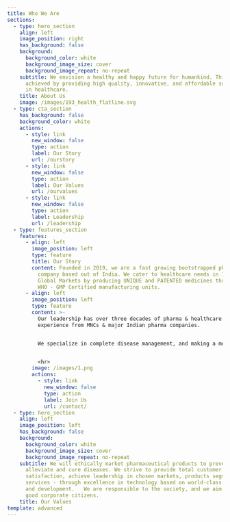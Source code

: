 ```yaml
---
title: Who We Are
sections:
  - type: hero_section
    align: left
    image_position: right
    has_background: false
    background:
      background_color: white
      background_image_size: cover
      background_image_repeat: no-repeat
    subtitle: We envision a healthy and happy future for humankind. This can be
      achieved by providing high quality, innovative, and affordable solutions
      in healthcare.
    title: About Us
    image: /images/193_health_flatline.svg
  - type: cta_section
    has_background: false
    background_color: white
    actions:
      - style: link
        new_window: false
        type: action
        label: Our Story
        url: /ourstory
      - style: link
        new_window: false
        type: action
        label: Our Values
        url: /ourvalues
      - style: link
        new_window: false
        type: action
        label: Leadership
        url: /leadership
  - type: features_section
    features:
      - align: left
        image_position: left
        type: feature
        title: Our Story
        content: Founded in 2019, we are a fast growing bootstrapped pharmaceutical
          company based out of India. We cater to healthcare needs in Indian &
          Global Markets by producing UNIQUE and PATENTED medicines through our
          WHO - GMP Certified manufacturing units.
      - align: left
        image_position: left
        type: feature
        content: >-
          Our leadership has over three decades of pharma & healthcare
          experience from MNCs & major Indian pharma companies.


          We specialize in complete disease management, and making a meaningful difference to treatment outcomes by partnering with HCPs at early stage of Patient Journey.


          <hr>
        image: /images/1.png
        actions:
          - style: link
            new_window: false
            type: action
            label: Join Us
            url: /contact/
  - type: hero_section
    align: left
    image_position: left
    has_background: false
    background:
      background_color: white
      background_image_size: cover
      background_image_repeat: no-repeat
    subtitle: We will ethically market pharmaceutical products to prevent, diagnose,
      alleviate and cure diseases. We strive to provide total customer
      satisfaction, achieve leadership in chosen markets, products segments &
      services - through excellence in technology based on world-class research
      and development.   We are responsible to the society, and we aim to be
      good corporate citizens.
    title: Our Values
template: advanced
---
```

